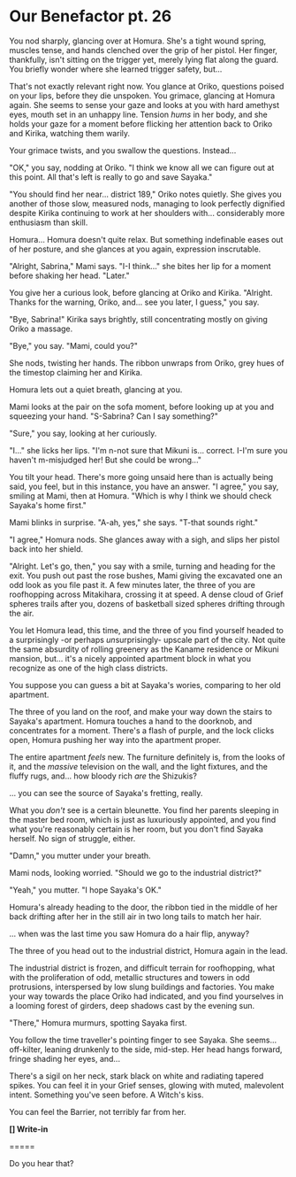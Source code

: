 # Our Benefactor pt. 26

You nod sharply, glancing over at Homura. She's a tight wound spring, muscles tense, and hands clenched over the grip of her pistol. Her finger, thankfully, isn't sitting on the trigger yet, merely lying flat along the guard. You briefly wonder where she learned trigger safety, but...

That's not exactly relevant right now. You glance at Oriko, questions poised on your lips, before they die unspoken. You grimace, glancing at Homura again. She seems to sense your gaze and looks at you with hard amethyst eyes, mouth set in an unhappy line. Tension *hums* in her body, and she holds your gaze for a moment before flicking her attention back to Oriko and Kirika, watching them warily.

Your grimace twists, and you swallow the questions. Instead...

"OK," you say, nodding at Oriko. "I think we know all we can figure out at this point. All that's left is really to go and save Sayaka."

"You should find her near... district 189," Oriko notes quietly. She gives you another of those slow, measured nods, managing to look perfectly dignified despite Kirika continuing to work at her shoulders with... considerably more enthusiasm than skill.

Homura... Homura doesn't quite relax. But something indefinable eases out of her posture, and she glances at you again, expression inscrutable.

"Alright, Sabrina," Mami says. "I-I think..." she bites her lip for a moment before shaking her head. "Later."

You give her a curious look, before glancing at Oriko and Kirika. "Alright. Thanks for the warning, Oriko, and... see you later, I guess," you say.

"Bye, Sabrina!" Kirika says brightly, still concentrating mostly on giving Oriko a massage.

"Bye," you say. "Mami, could you?"

She nods, twisting her hands. The ribbon unwraps from Oriko, grey hues of the timestop claiming her and Kirika.

Homura lets out a quiet breath, glancing at you.

Mami looks at the pair on the sofa moment, before looking up at you and squeezing your hand. "S-Sabrina? Can I say something?"

"Sure," you say, looking at her curiously.

"I..." she licks her lips. "I'm n-not sure that Mikuni is... correct. I-I'm sure you haven't m-misjudged her! But she could be wrong..."

You tilt your head. There's more going unsaid here than is actually being said, you feel, but in this instance, you have an answer. "I agree," you say, smiling at Mami, then at Homura. "Which is why I think we should check Sayaka's home first."

Mami blinks in surprise. "A-ah, yes," she says. "T-that sounds right."

"I agree," Homura nods. She glances away with a sigh, and slips her pistol back into her shield.

"Alright. Let's go, then," you say with a smile, turning and heading for the exit. You push out past the rose bushes, Mami giving the excavated one an odd look as you file past it. A few minutes later, the three of you are roofhopping across Mitakihara, crossing it at speed. A dense cloud of Grief spheres trails after you, dozens of basketball sized spheres drifting through the air.

You let Homura lead, this time, and the three of you find yourself headed to a surprisingly -or perhaps *un*surprisingly- upscale part of the city. Not quite the same absurdity of rolling greenery as the Kaname residence or Mikuni mansion, but... it's a nicely appointed apartment block in what you recognize as one of the high class districts.

You suppose you can guess a bit at Sayaka's wories, comparing to her old apartment.

The three of you land on the roof, and make your way down the stairs to Sayaka's apartment. Homura touches a hand to the doorknob, and concentrates for a moment. There's a flash of purple, and the lock clicks open, Homura pushing her way into the apartment proper.

The entire apartment *feels* new. The furniture definitely is, from the looks of it, and the *massive* television on the wall, and the light fixtures, and the fluffy rugs, and... how bloody rich *are* the Shizukis?

... you can see the source of Sayaka's fretting, really.

What you *don't* see is a certain bleunette. You find her parents sleeping in the master bed room, which is just as luxuriously appointed, and you find what you're reasonably certain is her room, but you don't find Sayaka herself. No sign of struggle, either.

"Damn," you mutter under your breath.

Mami nods, looking worried. "Should we go to the industrial district?"

"Yeah," you mutter. "I hope Sayaka's OK."

Homura's already heading to the door, the ribbon tied in the middle of her back drifting after her in the still air in two long tails to match her hair.

... when was the last time you saw Homura do a hair flip, anyway?

The three of you head out to the industrial district, Homura again in the lead.

The industrial district is frozen, and difficult terrain for roofhopping, what with the proliferation of odd, metallic structures and towers in odd protrusions, interspersed by low slung buildings and factories. You make your way towards the place Oriko had indicated, and you find yourselves in a looming forest of girders, deep shadows cast by the evening sun.

"There," Homura murmurs, spotting Sayaka first.

You follow the time traveller's pointing finger to see Sayaka. She seems... off-kilter, leaning drunkenly to the side, mid-step. Her head hangs forward, fringe shading her eyes, and...

There's a sigil on her neck, stark black on white and radiating tapered spikes. You can feel it in your Grief senses, glowing with muted, malevolent intent. Something you've seen before. A Witch's kiss.

You can feel the Barrier, not terribly far from her.

**\[] Write-in**

\=====​

Do you hear that?
